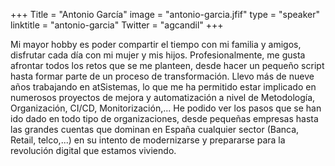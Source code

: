 +++
Title = "Antonio García"
image = "antonio-garcia.jfif"
type = "speaker"
linktitle = "antonio-garcia"
Twitter = "agcandil"
+++

Mi mayor hobby es poder compartir el tiempo con mi familia y amigos, disfrutar cada día con mi mujer y mis hijos. Profesionalmente, me gusta afrontar todos los retos que se me planteen, desde hacer un pequeño script hasta formar parte de un proceso de transformación. Llevo más de nueve años trabajando en atSistemas, lo que me ha permitido estar implicado en numerosos proyectos de mejora y automatización a nivel de Metodología, Organización, CI/CD, Monitorización,... He podido ver los pasos que se han ido dado en todo tipo de organizaciones, desde pequeñas empresas hasta las grandes cuentas que dominan en España cualquier sector (Banca, Retail, telco,...) en su intento de modernizarse y prepararse para la revolución digital que estamos viviendo.